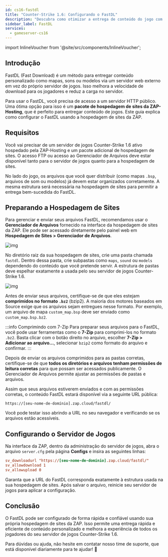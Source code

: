 ```yaml
---
id: cs16-fastdl
title: "Counter-Strike 1.6: Configurando o FastDL"
description: "Descubra como otimizar a entrega de conteúdo do jogo com FastDL usando a hospedagem de sites da ZAP-Hosting para downloads mais rápidos e redução da carga no servidor → Saiba mais agora"
sidebar_label: FastDL
services:
  - gameserver-cs16
---
```


import InlineVoucher from '@site/src/components/InlineVoucher';


## Introdução

FastDL (Fast Download) é um método para entregar conteúdo personalizado como mapas, sons ou modelos via um servidor web externo em vez do próprio servidor de jogos. Isso melhora a velocidade de download para os jogadores e reduz a carga no servidor.

Para usar o FastDL, você precisa de acesso a um servidor HTTP público. Uma ótima opção para isso é um **pacote de hospedagem de sites da ZAP-Hosting**, que é perfeito para entregar conteúdo de jogos. Este guia explica como configurar o FastDL usando a hospedagem de sites da ZAP.

<InlineVoucher />

## Requisitos

Você vai precisar de um servidor de jogos Counter-Strike 1.6 ativo hospedado pela ZAP-Hosting e um pacote adicional de hospedagem de sites. O acesso FTP ou acesso ao Gerenciador de Arquivos deve estar disponível tanto para o servidor de jogos quanto para a hospedagem de sites.

No lado do jogo, os arquivos que você quer distribuir (como mapas `.bsp`, arquivos de som ou modelos) já devem estar organizados corretamente. A mesma estrutura será necessária na hospedagem de sites para permitir a entrega bem-sucedida do FastDL.

## Preparando a Hospedagem de Sites

Para gerenciar e enviar seus arquivos FastDL, recomendamos usar o **Gerenciador de Arquivos** fornecido na interface da hospedagem de sites da ZAP. Ele pode ser acessado diretamente pelo painel web em **Hospedagem de Sites > Gerenciador de Arquivos**.

![img](https://screensaver01.zap-hosting.com/index.php/s/dptRwGTgL6bHXrE/preview)

No diretório raiz da sua hospedagem de sites, crie uma pasta chamada `fastdl`. Dentro dessa pasta, crie subpastas como `maps`, `sound` ou `models` dependendo do conteúdo que você pretende servir. A estrutura de pastas deve espelhar exatamente a usada pelo seu servidor de jogos Counter-Strike 1.6.

![img](https://screensaver01.zap-hosting.com/index.php/s/beCCJPFT5si3wRZ/preview)

Antes de enviar seus arquivos, certifique-se de que eles estejam **comprimidos no formato `.bz2`** (bzip2). A maioria dos motores baseados em Source exige que os arquivos sejam entregues nesse formato. Por exemplo, um arquivo de mapa `custom_map.bsp` deve ser enviado como `custom_map.bsp.bz2`.

:::info Comprimindo com 7-Zip
Para preparar seus arquivos para o FastDL, você pode usar ferramentas como o **7-Zip** para comprimi-los no formato `.bz2`. Basta clicar com o botão direito no arquivo, escolher **7-Zip > Adicionar ao arquivo...**, selecionar `bzip2` como formato do arquivo e confirmar.
:::

Depois de enviar os arquivos comprimidos para as pastas corretas, certifique-se de que **todos os diretórios e arquivos tenham permissões de leitura corretas** para que possam ser acessados publicamente. O Gerenciador de Arquivos permite ajustar as permissões de pastas e arquivos.

Assim que seus arquivos estiverem enviados e com as permissões corretas, o conteúdo FastDL estará disponível via a seguinte URL pública:

```
https://[seu-nome-de-domínio].zap.cloud/fastdl/
```

Você pode testar isso abrindo a URL no seu navegador e verificando se os arquivos estão acessíveis.

## Configurando o Servidor de Jogos

Na interface da ZAP, dentro da administração do servidor de jogos, abra o arquivo `server.cfg` pela página **Configs** e insira as seguintes linhas:

```cfg
sv_downloadurl "https://[seu-nome-de-domínio].zap.cloud/fastdl/"
sv_allowdownload 1
sv_allowupload 0
```

Garanta que a URL do FastDL corresponda exatamente à estrutura usada na sua hospedagem de sites. Após salvar o arquivo, reinicie seu servidor de jogos para aplicar a configuração.

## Conclusão

O FastDL pode ser configurado de forma rápida e confiável usando sua própria hospedagem de sites da ZAP. Isso permite uma entrega rápida e eficiente de conteúdo personalizado e melhora a experiência de todos os jogadores do seu servidor de jogos Counter-Strike 1.6.

Para dúvidas ou ajuda, não hesite em contatar nosso time de suporte, que está disponível diariamente para te ajudar! 🙂

<InlineVoucher />